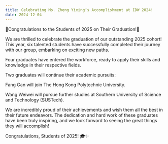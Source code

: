 ```yaml
---
title: Celebrating Ms. Zheng Yixing’s Accomplishment at IDW 2024!
date: 2024-12-04
---
```

🎉Congratulations to the Students of 2025 on Their Graduation!🎉


<!--more-->

We are thrilled to celebrate the graduation of our outstanding 2025 cohort! This year, six talented students have successfully completed their journey with our group, embarking on exciting new paths.

Four graduates have entered the workforce, ready to apply their skills and knowledge in their respective fields.

Two graduates will continue their academic pursuits:

Fang Gan will join The Hong Kong Polytechnic University.

Wang Weiwei will pursue further studies at Southern University of Science and Technology (SUSTech).

We are incredibly proud of their achievements and wish them all the best in their future endeavors. The dedication and hard work of these graduates have been truly inspiring, and we look forward to seeing the great things they will accomplish!

Congratulations, Students of 2025! 🎓✨